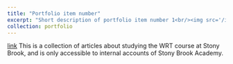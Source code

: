 ```yaml
---
title: "Portfolio item number"
excerpt: "Short description of portfolio item number 1<br/><img src='/images/1.png'>"
collection: portfolio
---
```

[link](https://stonybrook.digication.com/zhenyuan-ma)
This is a collection of articles about studying the WRT course at Stony Brook, and is only accessible to internal accounts of Stony Brook Academy. 
